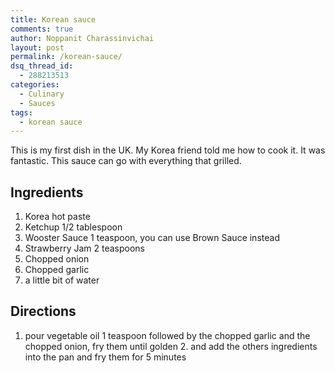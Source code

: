 ```yaml
---
title: Korean sauce
comments: true
author: Noppanit Charassinvichai
layout: post
permalink: /korean-sauce/
dsq_thread_id:
  - 288213513
categories:
  - Culinary
  - Sauces
tags:
  - korean sauce
---
```

This is my first dish in the UK. My Korea friend told me how to cook it. It was fantastic. This sauce can go with everything that grilled.

Ingredients  
---
1. Korea hot paste  
2. Ketchup 1/2 tablespoon  
3. Wooster Sauce 1 teaspoon, you can use Brown Sauce instead  
4. Strawberry Jam 2 teaspoons  
5. Chopped onion  
6. Chopped garlic  
7. a little bit of water

Directions
---
1. pour vegetable oil 1 teaspoon followed by the chopped garlic and the chopped onion, fry them until golden 2. and add the others ingredients into the pan and fry them for 5 minutes

